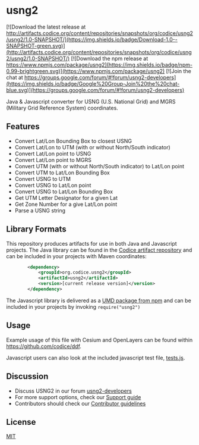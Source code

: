 <!--
Copyright (c) 2009 Larry Moore, larmoor@gmail.com
              2014 Mike Adair, Richard Greenwood, Didier Richard, Stephen Irons, Olivier Terral and
                   Calvin Metcalf (proj4js)
              2018 Codice Foundation

Released under The MIT License; see
http://www.opensource.org/licenses/mit-license.php
or http://en.wikipedia.org/wiki/MIT_License
-->
# usng2

[![Download the latest release at http://artifacts.codice.org/content/repositories/snapshots/org/codice/usng2/usng2/1.0-SNAPSHOT/](https://img.shields.io/badge/Download-1.0--SNAPSHOT-green.svg)](http://artifacts.codice.org/content/repositories/snapshots/org/codice/usng2/usng2/1.0-SNAPSHOT/)
[![Download the npm release at https://www.npmjs.com/package/usng2](https://img.shields.io/badge/npm-0.99-brightgreen.svg)](https://www.npmjs.com/package/usng2)
[![Join the chat at https://groups.google.com/forum/#!forum/usng2-developers](https://img.shields.io/badge/Google%20Group-Join%20the%20chat-blue.svg)](https://groups.google.com/forum/#!forum/usng2-developers)

Java & Javascript converter for USNG (U.S. National Grid) and MGRS (Military Grid Reference System)
coordinates.

## Features
 * Convert Lat/Lon Bounding Box to closest USNG
 * Convert Lat/Lon to UTM (with or without North/South indicator)
 * Convert Lat/Lon point to USNG
 * Convert Lat/Lon point to MGRS
 * Convert UTM (with or without North/South indicator) to Lat/Lon point
 * Convert UTM to Lat/Lon Bounding Box
 * Convert USNG to UTM
 * Convert USNG to Lat/Lon point
 * Convert USNG to Lat/Lon Bounding Box
 * Get UTM Letter Designator for a given Lat
 * Get Zone Number for a give Lat/Lon point
 * Parse a USNG string

## Library Formats
This repository produces artifacts for use in both Java and Javascript projects.
The Java library can be found in the [Codice artifact repository](artifacts.codice.org)
and can be included in your projects with Maven coordinates:
```xml
        <dependency>
            <groupId>org.codice.usng2</groupId>
            <artifactId>usng2</artifactId>
            <version>[current release version]</version>
        </dependency>
```

The Javascript library is delivered as a [UMD package from npm](https://www.npmjs.com/package/usng2)
and can be included in your projects by invoking `require("usng2")`

## Usage
Example usage of this file with Cesium and OpenLayers can be found within https://github.com/codice/ddf.

Javascript users can also look at the included javascript test file,
[tests.js](https://github.com/codice/usng2/blob/master/js-test/tests/tests.js).

## Discussion
* Discuss USNG2 in our forum [usng2-developers](https://groups.google.com/forum/#!forum/usng2-developers)
* For more support options, check our [Support guide](https://github.com/codice/usng2/blob/master/.github/SUPPORT.md)
* Contributors should check our [Contributor guidelines](https://github.com/codice/usng2/blob/master/.github/CONTRIBUTING.md)

## License
[MIT](https://github.com/codice/usng2/blob/master/LICENSE.md)
